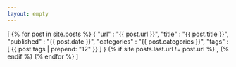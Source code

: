 ```yaml
---
layout: empty
---
```

[
    {% for post in site.posts %}
        {
            "url" : "{{ post.url }}",
            "title" : "{{ post.title }}",
            "published" : "{{ post.date }}",
            "categories" : "{{ post.categories }}",
            "tags" : [
                {{ post.tags | prepend: "12" }}
            ]
        }
        {% if site.posts.last.url != post.url %}
        ,
        {% endif %}
    {% endfor %}
]